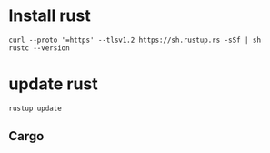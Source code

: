 # Install rust

```shell
curl --proto '=https' --tlsv1.2 https://sh.rustup.rs -sSf | sh
rustc --version
```

# update rust

```shell
rustup update
```

## Cargo